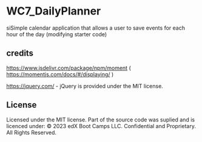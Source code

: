 # WC7_DailyPlanner
siSimple calendar application that allows a user to save events for each hour of the day (modifying starter code)



















## credits

https://www.jsdelivr.com/package/npm/moment ( https://momentjs.com/docs/#/displaying/ )

https://jquery.com/ - jQuery is provided under the MIT license.
   



## License

Licensed under the MIT license. 
Part of the source code was suplied and is licenced under: 
© 2023 edX Boot Camps LLC. Confidential and Proprietary. All Rights Reserved.


